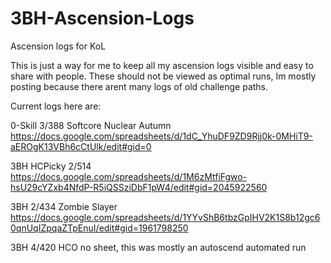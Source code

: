 # 3BH-Ascension-Logs
Ascension logs for KoL

This is just a way for me to keep all my ascension logs visible and easy to share with people. These should not be viewed as optimal runs, Im mostly posting because there arent many logs of old challenge paths.

Current logs here are: 

0-Skill 3/388 Softcore Nuclear Autumn
https://docs.google.com/spreadsheets/d/1dC_YhuDF9ZD9Rjj0k-0MHiT9-aEROgK13VBh6cCtUlk/edit#gid=0

3BH HCPicky 2/514 
https://docs.google.com/spreadsheets/d/1M6zMtfiFgwo-hsU29cYZxb4NfdP-R5iQSSziDbF1pW4/edit#gid=2045922560

3BH 2/434 Zombie Slayer
https://docs.google.com/spreadsheets/d/1YYvShB6tbzGpIHV2K1S8b12gc60qnUqIZpqaZTpEnuI/edit#gid=1961798250

3BH 4/420 HCO
no sheet, this was mostly an autoscend automated run
